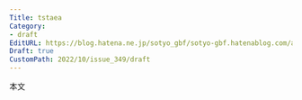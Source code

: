 ```yaml
---
Title: tstaea
Category:
- draft
EditURL: https://blog.hatena.ne.jp/sotyo_gbf/sotyo-gbf.hatenablog.com/atom/entry/4207112889924332134
Draft: true
CustomPath: 2022/10/issue_349/draft
---
```


本文
